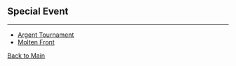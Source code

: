 ## Special Event

---

-   [Argent Tournament](https://david-dhc.github.io/World-of-Warcraft/Events/ArgentTournament.html)
-   [Molten Front](https://david-dhc.github.io/World-of-Warcraft/Events/MoltenFront.html)

[Back to Main](https://david-dhc.github.io/World-of-Warcraft)